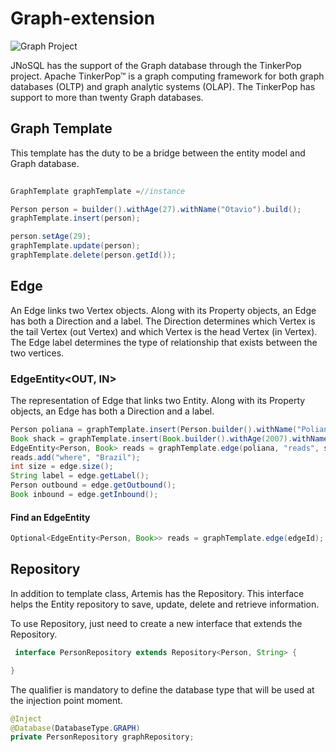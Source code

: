 # Graph-extension

![Graph Project](https://github.com/JNOSQL/jnosql-site/blob/master/assets/img/logos/tinkerpop.png)

JNoSQL has the support of the Graph database through the TinkerPop project. Apache TinkerPop™ is a graph computing framework for both graph databases (OLTP) and graph analytic systems (OLAP). The TinkerPop has support to more than twenty Graph databases.

## Graph Template

  This template has the duty to be a bridge between the entity model and Graph database.
  
 ```java 
  
GraphTemplate graphTemplate =//instance

 Person person = builder().withAge(27).withName("Otavio").build();
graphTemplate.insert(person);

person.setAge(29);
graphTemplate.update(person);
graphTemplate.delete(person.getId());

```

## Edge
 
   An Edge links two Vertex objects. Along with its Property objects, an Edge has both a Direction and a label. The Direction determines which Vertex is the tail Vertex (out Vertex) and which Vertex is the head Vertex (in Vertex). The Edge label determines the type of relationship that exists between the two vertices.

### EdgeEntity<OUT, IN>

The representation of Edge that links two Entity. Along with its Property objects, an Edge has both a Direction and a label.

```java
Person poliana = graphTemplate.insert(Person.builder().withName("Poliana").withAge(25).build());
Book shack = graphTemplate.insert(Book.builder().withAge(2007).withName("The Shack").build());
EdgeEntity<Person, Book> reads = graphTemplate.edge(poliana, "reads", shack);
reads.add("where", "Brazil");
int size = edge.size();
String label = edge.getLabel();
Person outbound = edge.getOutbound();
Book inbound = edge.getInbound();
```

#### Find an EdgeEntity


```java
Optional<EdgeEntity<Person, Book>> reads = graphTemplate.edge(edgeId);
```


## Repository

In addition to template class, Artemis has the Repository. This interface helps the Entity repository to save, update, delete and retrieve information.

To use Repository, just need to create a new interface that extends the Repository.

```java
 interface PersonRepository extends Repository<Person, String> {

}
```

The qualifier is mandatory to define the database type that will be used at the injection point moment.

```java
@Inject
@Database(DatabaseType.GRAPH)
private PersonRepository graphRepository;
```
